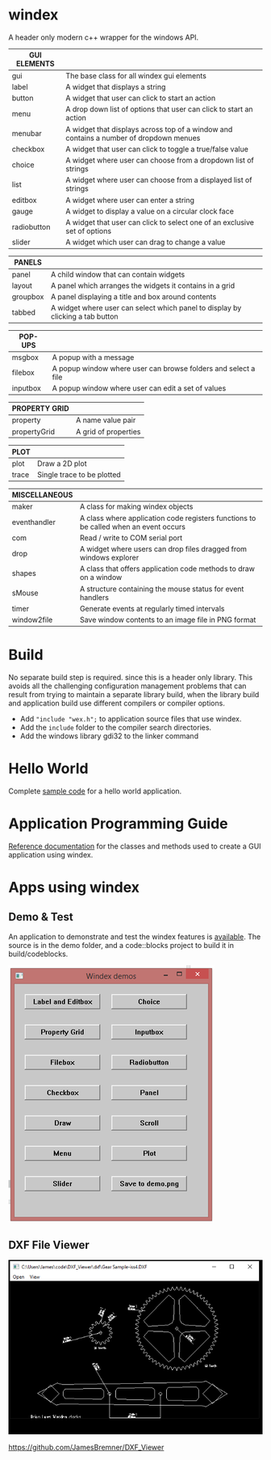 # windex
 
A header only modern c++ wrapper for the windows API.


|GUI ELEMENTS||
|---|---|
|gui	|	The base class for all windex gui elements|
|label	|	A widget that displays a string|
button	|	A widget that user can click to start an action
menu	|	A drop down list of options that user can click to start an action
menubar	|	A widget that displays across top of a window and contains a number of dropdown menues
checkbox|	A widget that user can click to toggle a true/false value
choice	|	A widget where user can choose from a dropdown list of strings
list	|	A widget where user can choose from a displayed list of strings
editbox	|	A widget where user can enter a string
gauge	|	A widget to display a value on a circular clock face
radiobutton|	A widget that user can click to select one of an exclusive set of options
slider	|	A widget which user can drag to change a value

|PANELS||
|---|---|
|panel	|	A child window that can contain widgets|
|layout	|	A panel which arranges the widgets it contains in a grid|
|groupbox|	A panel displaying a title and box around contents|
|tabbed	|	A widget where user can select which panel to display by clicking a tab button|

|POP-UPS||
|---|---|
msgbox	|	A popup with a message
filebox	|	A popup window where user can browse folders and select a file
inputbox|	A popup window where user can edit a set of values

|PROPERTY GRID||
|---|---|
property	|A name value pair
propertyGrid|	A grid of properties

|PLOT||
|---|---|
plot		|Draw a 2D plot
trace		|Single trace to be plotted

|MISCELLANEOUS||
|---|---|
maker		|A class for making windex objects
eventhandler	|A class where application code registers functions to be called when an event occurs
com		|Read / write to COM serial port
drop		|A widget where users can drop files dragged from windows explorer
shapes		|A class that offers application code methods to draw on a window
sMouse		|A structure containing the mouse status for event handlers
timer		|Generate events at regularly timed intervals
window2file	|Save window contents to an image file in PNG format

# Build

No separate build step is required. since this is a header only library.  This avoids all the challenging configuration management problems that can result from trying to maintain a separate library build, when the library build and application build use different compilers or compiler options.  

 - Add `"include "wex.h";` to application source files that use windex.
 - Add the `include` folder to the compiler search directories.
 - Add the windows library gdi32 to the linker command

# Hello World

Complete [sample code](https://github.com/JamesBremner/windex/wiki/hello-world) for a hello world application.

# Application Programming Guide

[Reference documentation](https://jamesbremner.github.io/windex/hierarchy.html) for the classes and methods used to create a GUI application using windex.

# Apps using windex

## Demo & Test

An application to demonstrate and test the windex features is [available](https://github.com/JamesBremner/windex/releases/latest).  The source is in the demo folder, and a code::blocks project to build it in build/codeblocks.

<img src="https://github.com/JamesBremner/windex/blob/master/doc/demo.png" alt="demo"></a>

## DXF File Viewer

<img src="https://github.com/JamesBremner/windex/blob/master/doc/gears.PNG" alt="gears"></a>

https://github.com/JamesBremner/DXF_Viewer
